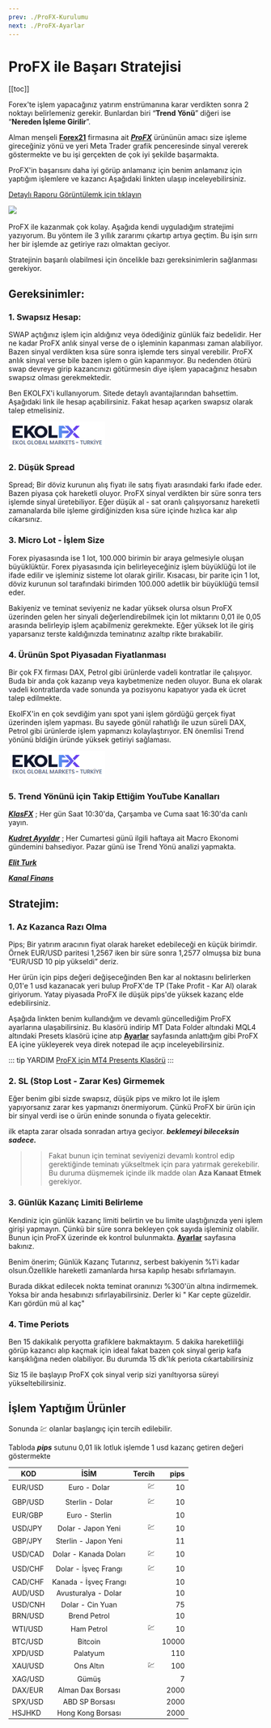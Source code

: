 ```yaml
---
prev: ./ProFX-Kurulumu
next: ./ProFX-Ayarlar
---
```


# ProFX ile Başarı Stratejisi

[[toc]]

Forex'te işlem yapacağınız yatırım enstrümanına karar verdikten sonra 2 noktayı belirlemeniz gerekir. Bunlardan biri “**Trend Yönü**” diğeri ise “**Nereden İşleme Girilir**”.

Alman menşeli [**Forex21**](http://ahmetmusakosali.forex21pro3.c2strack.com) firmasına ait [ ***ProFX***](http://ahmetmusakosali.forex21pro3.c2strack.com) ürününün amacı size işleme gireceğiniz yönü ve yeri Meta Trader grafik penceresinde sinyal vererek göstermekte ve bu işi gerçekten de çok iyi şekilde başarmakta.

ProFX'in başarısını daha iyi görüp anlamanız için benim anlamanız için yaptığım işlemlere ve kazancı Aşağıdaki linkten ulaşıp inceleyebilirsiniz.

[Detaylı Raporu Görüntülemk için tıklayın](http://www.myfxbook.com/members/kazanmaninyolu/kazanmaninyolu/3941362)

<a href="https://www.myfxbook.com/statements/3941362/statement.html"><img  border="0" src="https://widgets.myfxbook.com/custom-widget?id=3941362&width=600&height=400&bart=2&symbol=USDJPY&linet=1&bgColor=FFFFFF&gridColor=BDBDBD&lineColor=0024FF&barColor=4A63FB&bar1Color=4a63fb&fontColor=525252&title=kazanmaninyolu&titles=12&chartbgc=FFFFFF&equityColor=EFF45A"/></a>


ProFX ile kazanmak çok kolay.  Aşağıda kendi uyguladığım stratejimi yazıyorum. Bu yöntem ile 3 yıllık zararımı çıkartıp artıya geçtim.  Bu işin sırrı her bir işlemde az getiriye razı olmaktan geciyor. 
 
 Stratejinin başarılı olabilmesi için öncelikle bazı gereksinimlerin sağlanması gerekiyor.
 
## Gereksinimler:

 ### 1. Swapsız Hesap:
 SWAP açtığınız işlem için aldığınız veya ödediğiniz günlük faiz bedelidir. Her ne kadar ProFX anlık sinyal verse de o işleminin kapanması zaman alabiliyor. Bazen sinyal verdikten kısa süre sonra işlemde ters sinyal verebilir.  ProFX anlık  sinyal verse bile bazen işlem o gün kapanmıyor. Bu nedenden ötürü swap devreye girip kazancınızı götürmesin diye işlem yapacağınız hesabın swapsız olması gerekmektedir.
 
Ben EKOLFX'i kullanıyorum. Sitede detaylı avantajlarından bahsettim. Aşağıdaki link ile hesap açabilirsiniz. Fakat hesap açarken swapsız olarak talep etmelisiniz.

<a href='https://www.ekolfx5.com/hesap-ac?ref=1959&utm_source=refout&utm_term=1959'><img src='./img/ekolfx.png' border="0" title='EkolFX Hesap Aç' alt='EkolFX Hesap Aç'/></a>

### 2. Düşük Spread
Spread; Bir döviz kurunun alış fiyatı ile satış fiyatı arasındaki farkı ifade eder. Bazen piyasa çok hareketli oluyor. ProFX sinyal verdikten bir süre sonra ters işlemde sinyal üretebiliyor. Eğer düşük al - sat oranlı çalışıyorsanız hareketli zamanalarda bile işleme girdiğinizden kısa süre içinde hızlıca kar alıp cıkarsınız.

 ### 3. Micro Lot - İşlem Size
Forex piyasasında ise 1 lot, 100.000 birimin bir araya gelmesiyle oluşan büyüklüktür. Forex piyasasında  için belirleyeceğiniz işlem büyüklüğü lot ile ifade edilir ve işleminiz sisteme lot olarak girilir. Kısacası, bir parite için 1 lot, döviz kurunun sol tarafındaki birimden 100.000 adetlik bir büyüklüğü temsil eder.

Bakiyeniz ve teminat seviyeniz ne kadar yüksek olursa olsun ProFX üzerinden gelen her sinyali değerlendirebilmek için lot miktarını 0,01 ile 0,05 arasında belirleyip işlem açabilmeniz gerekmekte. Eğer yüksek lot ile giriş yaparsanız terste kaldığınızda teminatınız azaltıp rikte bırakabilir.

### 4. Ürünün Spot Piyasadan Fiyatlanması
Bir çok FX firması DAX, Petrol gibi ürünlerde vadeli kontratlar ile çalışıyor. Buda bir anda çok kazanıp veya kaybetmenize neden oluyor. Buna ek olarak vadeli kontratlarda vade sonunda ya pozisyonu kapatıyor yada ek ücret talep edilmekte. 

EkolFX'in en çok sevdiğim yanı spot yani işlem gördüğü gerçek fiyat üzerinden işlem yapması. Bu sayede gönül rahatlığı ile uzun süreli DAX, Petrol gibi ürünlerde işlem yapmanızı kolaylaştırıyor. EN önemlisi Trend yönünü bldiğin üründe yüksek getiriyi sağlaması.

<a href='https://www.ekolfx5.com/hesap-ac?ref=1959&utm_source=refout&utm_term=1959'><img src='./img/ekolfx.png' border="0" title='EkolFX Hesap Aç' alt='EkolFX Hesap Aç'/></a>

### 5. Trend Yönünü için Takip Ettiğim YouTube Kanalları
[***KlasFX***](https://www.youtube.com/channel/UCFpY24xmanwQvl8M17EM0FQ/videos) ; Her gün Saat 10:30'da, Çarşamba ve Cuma saat 16:30'da canlı yayın. 

[***Kudret Ayyıldır***](https://www.youtube.com/user/kudretayyildir) ; Her Cumartesi günü ilgili haftaya ait Macro Ekonomi gündemini bahsediyor. Pazar günü ise Trend Yönü analizi yapmakta.

[***Elit Turk***](https://www.youtube.com/channel/UCwb-8jLmbPwpIjD55JO-z1w)

[***Kanal Finans***](https://www.youtube.com/user/KanalFinans)

## Stratejim: 

### 1. Az Kazanca Razı Olma
Pips; Bir yatırım aracının fiyat olarak hareket edebileceği en küçük birimdir. Örnek EUR/USD paritesi 1,2567 iken bir süre sonra 1,2577 olmuşsa biz buna “EUR/USD 10 pip yükseldi” deriz. 

Her ürün için pips değeri değişeceğinden Ben kar al noktasını belirlerken 0,01'e 1 usd kazanacak yeri bulup ProFX'de TP (Take Profit - Kar Al) olarak giriyorum. Yatay piyasada ProFX ile düşük pips'de yüksek kazanç elde edebilirsiniz. 

Aşağıda linkten benim kullandığım ve devamlı güncellediğim ProFX ayarlarına ulaşabilirsiniz. Bu klasörü indirip MT Data Folder altındaki MQL4 altındaki Presets klasörü içine atıp [**Ayarlar**](./ProFX/ProFXAyarlar) sayfasında anlattığım gibi ProFX EA içine yükleyerek veya direk notepad ile açıp inceleyebilirsiniz.

::: tip YARDIM
[ProFX için MT4 Presents Klasörü](/Presets.zip)
:::

### 2. SL (Stop Lost - Zarar Kes) Girmemek

Eğer benim gibi sizde swapsız, düşük pips ve mikro lot ile işlem yapıyorsanız zarar kes yapmanızı önermiyorum. Çünkü ProFX bir ürün için bir sinyal verdi ise o ürün eninde sonunda o fiyata gelecektir.  

ilk etapta zarar olsada sonradan artıya geciyor. ***beklemeyi bileceksin sadece.***

>>Fakat bunun için teminat seviyenizi devamlı kontrol edip gerektiğinde teminatı yükseltmek için para yatırmak gerekebilir. Bu duruma düşmemek içinde ilk madde olan **Aza Kanaat Etmek** gerekiyor.

### 3. Günlük Kazanç Limiti Belirleme

Kendiniz için günlük kazanç limiti belirtin ve bu limite ulaştığınızda yeni işlem girişi yapmayın. Çünkü bir süre sonra bekleyen çok sayıda işleminiz olabilir. Bunun için ProFX üzerinde ek kontrol bulunmakta. [**Ayarlar**](./ProFX/ProFXAyarlar) sayfasına bakınız.

Benim önerim; Günlük Kazanç Tutarınız, serbest bakiyenin %1'i kadar olsun.Özellikle hareketli zamanlarda hırsa kapılıp hesabı sıfırlamayın. 

Burada dikkat edilecek nokta teminat oranınızı %300'ün altına indirmemek. Yoksa bir anda hesabınızı sıfırlayabilirsiniz. Derler ki " Kar cepte güzeldir. Karı gördün mü al kaç" 

### 4. Time Periots
Ben 15 dakikalık peryotta grafiklere bakmaktayım. 5 dakika hareketliliği görüp kazancı alıp kaçmak için ideal fakat bazen çok sinyal gerip kafa karışıklığına neden olabiliyor. Bu durumda  15 dk'lık periota cıkartabilirsiniz

Siz 15 ile başlayıp ProFX çok sinyal verip sizi yanıltıyorsa süreyi yükseltebilirsiniz. 

## İşlem Yaptığım Ürünler
Sonunda :chart: olanlar başlangıç için tercih edilebilir.

Tabloda ***pips*** sutunu 0,01 lik lotluk işlemde 1 usd kazanç getiren değeri göstermekte

| KOD      | İSİM                 | Tercih  | pips |
| -------- |:--------------------:| -------:|-----:|
| EUR/USD  | Euro - Dolar         | :chart: | 10   |
| GBP/USD  | Sterlin - Dolar      | :chart: | 10   |
| EUR/GBP  | Euro - Sterlin       |         | 10   |
| USD/JPY  | Dolar - Japon Yeni   | :chart: | 10   |
| GBP/JPY  | Sterlin - Japon Yeni |         | 11   |
| USD/CAD  | Dolar - Kanada Doları| :chart: | 10   |
| USD/CHF  | Dolar - İşveç Frangı | :chart: | 10   |
| CAD/CHF  | Kanada - İşveç Frangı|         | 10   |
| AUD/USD  | Avusturalya - Dolar  |         | 10   |
| USD/CNH  | Dolar - Cin Yuan     |         | 75   |
| BRN/USD  | Brend Petrol         |         | 10   |
| WTI/USD  | Ham Petrol           | :chart: | 10   |
| BTC/USD  | Bitcoin              |         | 10000|
| XPD/USD  | Palatyum             |         | 110  |   
| XAU/USD  | Ons Altın            | :chart: | 100  |
| XAG/USD  | Gümüş                |         | 7    |
| DAX/EUR  | Alman Dax Borsası    |         | 2000 |
| SPX/USD  | ABD SP Borsası       |         | 2000 |
| HSJHKD   | Hong Kong Borsası    |         | 2000 |